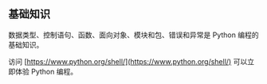 ## 基础知识 ##
数据类型、控制语句、函数、面向对象、模块和包、错误和异常是 Python 编程的基础知识。

访问 [https://www.python.org/shell/](https://www.python.org/shell/) 可以立即体验 Python 编程。
